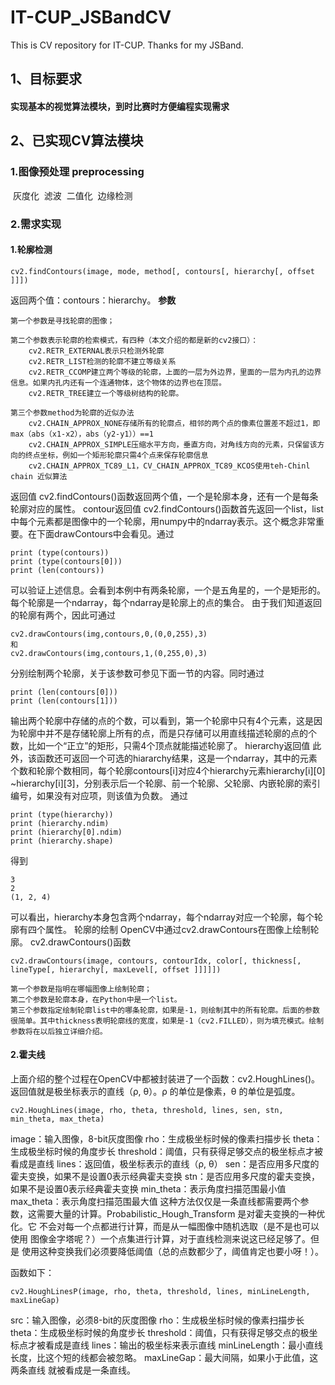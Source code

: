 # IT-CUP_JSBandCV
This is CV repository for IT-CUP. Thanks for my JSBand.



## 1、目标要求

#### 实现基本的视觉算法模块，到时比赛时方便编程实现需求



## 2、已实现CV算法模块

### 1.图像预处理 preprocessing

​	灰度化 
​	滤波
​	二值化
​	边缘检测



### 2.需求实现

#### 1.轮廓检测

```
cv2.findContours(image, mode, method[, contours[, hierarchy[, offset ]]])
```

返回两个值：contours：hierarchy。
**参数**

```
第一个参数是寻找轮廓的图像；

第二个参数表示轮廓的检索模式，有四种（本文介绍的都是新的cv2接口）：
    cv2.RETR_EXTERNAL表示只检测外轮廓
    cv2.RETR_LIST检测的轮廓不建立等级关系
    cv2.RETR_CCOMP建立两个等级的轮廓，上面的一层为外边界，里面的一层为内孔的边界信息。如果内孔内还有一个连通物体，这个物体的边界也在顶层。
    cv2.RETR_TREE建立一个等级树结构的轮廓。

第三个参数method为轮廓的近似办法
    cv2.CHAIN_APPROX_NONE存储所有的轮廓点，相邻的两个点的像素位置差不超过1，即max（abs（x1-x2），abs（y2-y1））==1
    cv2.CHAIN_APPROX_SIMPLE压缩水平方向，垂直方向，对角线方向的元素，只保留该方向的终点坐标，例如一个矩形轮廓只需4个点来保存轮廓信息
    cv2.CHAIN_APPROX_TC89_L1，CV_CHAIN_APPROX_TC89_KCOS使用teh-Chinl chain 近似算法
```

返回值
cv2.findContours()函数返回两个值，一个是轮廓本身，还有一个是每条轮廓对应的属性。
contour返回值
cv2.findContours()函数首先返回一个list，list中每个元素都是图像中的一个轮廓，用numpy中的ndarray表示。这个概念非常重要。在下面drawContours中会看见。通过

```
print (type(contours))
print (type(contours[0]))
print (len(contours))
```

可以验证上述信息。会看到本例中有两条轮廓，一个是五角星的，一个是矩形的。每个轮廓是一个ndarray，每个ndarray是轮廓上的点的集合。
由于我们知道返回的轮廓有两个，因此可通过

```
cv2.drawContours(img,contours,0,(0,0,255),3)
和
cv2.drawContours(img,contours,1,(0,255,0),3)
```

分别绘制两个轮廓，关于该参数可参见下面一节的内容。同时通过

```
print (len(contours[0]))
print (len(contours[1]))
```

输出两个轮廓中存储的点的个数，可以看到，第一个轮廓中只有4个元素，这是因为轮廓中并不是存储轮廓上所有的点，而是只存储可以用直线描述轮廓的点的个数，比如一个“正立”的矩形，只需4个顶点就能描述轮廓了。
hierarchy返回值
此外，该函数还可返回一个可选的hiararchy结果，这是一个ndarray，其中的元素个数和轮廓个数相同，每个轮廓contours[i]对应4个hierarchy元素hierarchy[i][0] ~hierarchy[i][3]，分别表示后一个轮廓、前一个轮廓、父轮廓、内嵌轮廓的索引编号，如果没有对应项，则该值为负数。
通过

```
print (type(hierarchy))
print (hierarchy.ndim)
print (hierarchy[0].ndim)
print (hierarchy.shape)
```

得到

```
3
2
(1, 2, 4)
```

可以看出，hierarchy本身包含两个ndarray，每个ndarray对应一个轮廓，每个轮廓有四个属性。
轮廓的绘制
OpenCV中通过cv2.drawContours在图像上绘制轮廓。 
cv2.drawContours()函数

```
cv2.drawContours(image, contours, contourIdx, color[, thickness[, lineType[, hierarchy[, maxLevel[, offset ]]]]])
```

```
第一个参数是指明在哪幅图像上绘制轮廓；
第二个参数是轮廓本身，在Python中是一个list。
第三个参数指定绘制轮廓list中的哪条轮廓，如果是-1，则绘制其中的所有轮廓。后面的参数很简单。其中thickness表明轮廓线的宽度，如果是-1（cv2.FILLED），则为填充模式。绘制参数将在以后独立详细介绍。
```



#### 2.霍夫线

上面介绍的整个过程在OpenCV中都被封装进了一个函数：cv2.HoughLines()。返回值就是极坐标表示的直线（ρ, θ）。ρ 的单位是像素，θ 的单位是弧度。

```
cv2.HoughLines(image, rho, theta, threshold, lines, sen, stn, min_theta, max_theta)
```

image：输入图像，8-bit灰度图像
rho：生成极坐标时候的像素扫描步长
theta：生成极坐标时候的角度步长
threshold：阈值，只有获得足够交点的极坐标点才被看成是直线
lines：返回值，极坐标表示的直线（ρ, θ）
sen：是否应用多尺度的霍夫变换，如果不是设置0表示经典霍夫变换
stn：是否应用多尺度的霍夫变换，如果不是设置0表示经典霍夫变换
min_theta：表示角度扫描范围最小值
max_theta：表示角度扫描范围最大值
这种方法仅仅是一条直线都需要两个参数，这需要大量的计算。Probabilistic_Hough_Transform 是对霍夫变换的一种优化。它 不会对每一个点都进行计算，而是从一幅图像中随机选取（是不是也可以使用 图像金字塔呢？）一个点集进行计算，对于直线检测来说这已经足够了。但是 使用这种变换我们必须要降低阈值（总的点数都少了，阈值肯定也要小呀！）。

函数如下：

```
cv2.HoughLinesP(image, rho, theta, threshold, lines, minLineLength, maxLineGap)
```

src：输入图像，必须8-bit的灰度图像
rho：生成极坐标时候的像素扫描步长
theta：生成极坐标时候的角度步长
threshold：阈值，只有获得足够交点的极坐标点才被看成是直线
lines：输出的极坐标来表示直线
minLineLength：最小直线长度，比这个短的线都会被忽略。
maxLineGap：最大间隔，如果小于此值，这两条直线 就被看成是一条直线。
